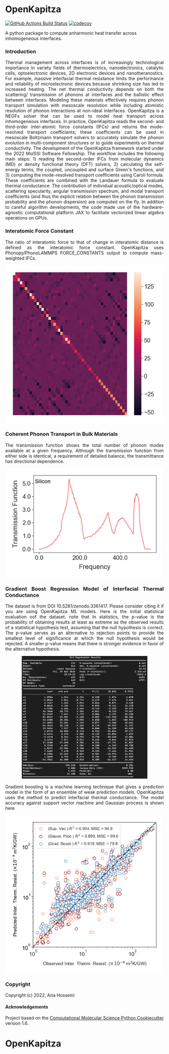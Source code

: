OpenKapitza
==============================
[//]: # (Badges)
[![GitHub Actions Build Status](https://github.com/REPLACE_WITH_OWNER_ACCOUNT/OpenKapitza/workflows/CI/badge.svg)](https://github.com/REPLACE_WITH_OWNER_ACCOUNT/OpenKapitza/actions?query=workflow%3ACI)
[![codecov](https://codecov.io/gh/REPLACE_WITH_OWNER_ACCOUNT/OpenKapitza/branch/master/graph/badge.svg)](https://codecov.io/gh/REPLACE_WITH_OWNER_ACCOUNT/OpenKapitza/branch/master)


A python package to compute anharmonic heat transfer across inhomogeneous interfaces.
### Introduction

<div align="justify">

Thermal management across interfaces is of increasingly technological importance in variety fields of thermoelectrics, 
nanoelectronics, catalytic cells, optoelectronic devices, 2D electronic devices and nanotheranostics. For example, 
massive interfacial thermal resistance limits the performance and reliability of microelectronic devices because 
shrinking size has led to increased heating. The net thermal conductivity depends on both the scattering/ transmission 
of phonons at interfaces and the ballistic effect between interfaces. Modeling these materials effectively requires 
phonon transport simulation with mesoscale resolution while including atomistic resolution of phonon interactions at 
non-ideal interfaces. OpenKapitza is a NEGFs solver that can be used to model heat transport across inhomogeneous 
interfaces. In practice, OpenKapitza reads the second- and third-order inter-atomic force constants (IFCs) and returns 
the mode-resolved transport coefficients; these coefficients can be used in mesoscale Boltzmann transport solvers to 
accurately simulate the phonon evolution in multi-component structures or to guide experiments on thermal conductivity. 
The development of the OpenKapitza framework started under the 2022 MolSSI Software Fellowship. The workflow includes 
the following main steps: 1) reading the second-order IFCs from molecular dynamics (MD) or density functional theory 
(DFT) solvers, 2) calculating the self-energy terms, the coupled, uncoupled and surface Green's functions, and 3) computing 
the mode-resolved transport coefficients using Caroli formula. These coefficients are combined with the 
Landauer formula to evaluate thermal conductance. The contribution of individual acoustic/optical modes, scattering 
specularity, angular transmission spectrum, and modal transport coefficients (and thus the explicit relation between 
the phonon transmission probability and the phonon dispersion) are computed on the fly. In addition to careful algorithm
developments, the code made use of the hardware-agnostic computational platform JAX to facilitate vectorized linear 
algebra operations on GPUs.

### Interatomic Force Constant

The ratio of interatomic force to that of change in interatomic distance is defined as the interatomic force constant. 
OpenKapitza uses Phonopy/PhonoLAMMPS FORCE_CONSTANTS output to compute mass-weighted IFCs.

<p align="center">
<img src="figs/IFC.png" alt="drawing" width="500px"> 
</p>

### Coherent Phonon Transport in Bulk Materials 

The transmission function shows the total number of phonon modes available at a given frequency. Although the 
transmission function from either side is identical, a requirement of detailed balance, the transmittance has 
directional dependence.

<p align="center">
<img src="figs/trans_func.png" alt="drawing" width="500px"> 
</p>

### Gradient Boost Regression Model of Interfacial Thermal Conductance

The dataset is from DOI 10.5281/zenodo.3361417. Please consider citing it if you are using OpenKapitza ML models. Here is
the initial statistical evaluation oof the dataset. note that In statistics, the p-value is the probability of obtaining 
results at least as extreme as the observed results of a statistical hypothesis test, assuming that the null hypothesis 
is correct. The p-value serves as an alternative to rejection points to provide the smallest level of significance at which 
the null hypothesis would be rejected. A smaller p-value means that there is stronger evidence in favor of the alternative 
hypothesis.

<p align="center">
<img src="figs/ols_reg.png" width="400px"> 
</p>

Gradient boosting is a machine learning technique that gives a prediction model in the form of an ensemble of weak 
prediction models. OpenKapitza uses the method to predict interfacial thermal conductance. The model accuracy against 
support vector machine and Gaussian process is shown here


<p align="center">
<img src="figs/ensemble.png" width="500px"> 
</p>



### Copyright

Copyright (c) 2022, Aria Hosseini


#### Acknowledgements
 
Project based on the 
[Computational Molecular Science Python Cookiecutter](https://github.com/molssi/cookiecutter-cms) version 1.6.
# OpenKapitza
</div>
